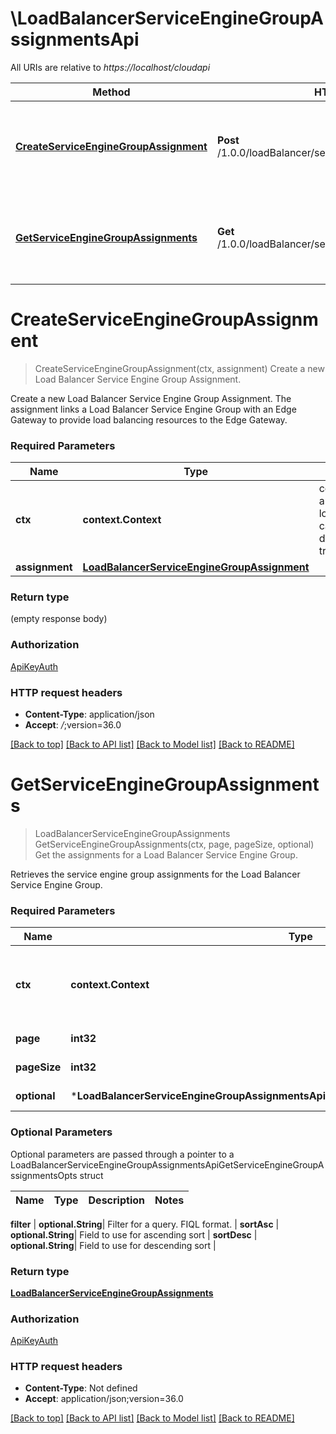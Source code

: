 # \LoadBalancerServiceEngineGroupAssignmentsApi

All URIs are relative to *https://localhost/cloudapi*

Method | HTTP request | Description
------------- | ------------- | -------------
[**CreateServiceEngineGroupAssignment**](LoadBalancerServiceEngineGroupAssignmentsApi.md#CreateServiceEngineGroupAssignment) | **Post** /1.0.0/loadBalancer/serviceEngineGroups/assignments | Create a new Load Balancer Service Engine Group Assignment.
[**GetServiceEngineGroupAssignments**](LoadBalancerServiceEngineGroupAssignmentsApi.md#GetServiceEngineGroupAssignments) | **Get** /1.0.0/loadBalancer/serviceEngineGroups/assignments | Get the assignments for a Load Balancer Service Engine Group.


# **CreateServiceEngineGroupAssignment**
> CreateServiceEngineGroupAssignment(ctx, assignment)
Create a new Load Balancer Service Engine Group Assignment.

Create a new Load Balancer Service Engine Group Assignment. The assignment links a Load Balancer Service Engine Group with an Edge Gateway to provide load balancing resources to the Edge Gateway. 

### Required Parameters

Name | Type | Description  | Notes
------------- | ------------- | ------------- | -------------
 **ctx** | **context.Context** | context for authentication, logging, cancellation, deadlines, tracing, etc.
  **assignment** | [**LoadBalancerServiceEngineGroupAssignment**](LoadBalancerServiceEngineGroupAssignment.md)|  | 

### Return type

 (empty response body)

### Authorization

[ApiKeyAuth](../README.md#ApiKeyAuth)

### HTTP request headers

 - **Content-Type**: application/json
 - **Accept**: *_/_*;version=36.0

[[Back to top]](#) [[Back to API list]](../README.md#documentation-for-api-endpoints) [[Back to Model list]](../README.md#documentation-for-models) [[Back to README]](../README.md)

# **GetServiceEngineGroupAssignments**
> LoadBalancerServiceEngineGroupAssignments GetServiceEngineGroupAssignments(ctx, page, pageSize, optional)
Get the assignments for a Load Balancer Service Engine Group.

Retrieves the service engine group assignments for the Load Balancer Service Engine Group. 

### Required Parameters

Name | Type | Description  | Notes
------------- | ------------- | ------------- | -------------
 **ctx** | **context.Context** | context for authentication, logging, cancellation, deadlines, tracing, etc.
  **page** | **int32**| Page to fetch, zero offset. | [default to 1]
  **pageSize** | **int32**| Results per page to fetch. | [default to 25]
 **optional** | ***LoadBalancerServiceEngineGroupAssignmentsApiGetServiceEngineGroupAssignmentsOpts** | optional parameters | nil if no parameters

### Optional Parameters
Optional parameters are passed through a pointer to a LoadBalancerServiceEngineGroupAssignmentsApiGetServiceEngineGroupAssignmentsOpts struct

Name | Type | Description  | Notes
------------- | ------------- | ------------- | -------------


 **filter** | **optional.String**| Filter for a query.  FIQL format. | 
 **sortAsc** | **optional.String**| Field to use for ascending sort | 
 **sortDesc** | **optional.String**| Field to use for descending sort | 

### Return type

[**LoadBalancerServiceEngineGroupAssignments**](LoadBalancerServiceEngineGroupAssignments.md)

### Authorization

[ApiKeyAuth](../README.md#ApiKeyAuth)

### HTTP request headers

 - **Content-Type**: Not defined
 - **Accept**: application/json;version=36.0

[[Back to top]](#) [[Back to API list]](../README.md#documentation-for-api-endpoints) [[Back to Model list]](../README.md#documentation-for-models) [[Back to README]](../README.md)

